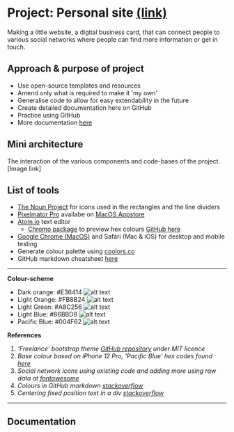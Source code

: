 # Project: Personal site [(link)](https://antoniosfiala.github.io/personal_site/)
Making a little website, a digital business card, that can connect people to various social networks where people can find more information or get in touch.

## Approach & purpose of project
- Use open-source templates and resources
- Amend only what is required to make it 'my own'
- Generalise code to allow for easy extendability in the future
- Create detailed documentation here on GitHub
- Practice using GitHub
- More documentation [here](#Documentation)

## Mini architecture
The interaction of the various components and code-bases of the project.
[Image link]

## List of tools
- [The Noun Project](https://thenounproject.com) for icons used in the rectangles and the line dividers
- [Pixelmator Pro](https://www.pixelmator.com/pro/) availabe on [MacOS Appstore](https://apps.apple.com/us/app/pixelmator-pro/id1289583905?mt=12)
- [Atom.io](https://atom.io) text editor
  - [Chromo package](https://atom.io/packages/chromo-color-previews) to preview hex colours [GitHub here](https://github.com/Vertagon-Softworks/Chromo)
- [Google Chrome (MacOS)](https://www.google.com/intl/en_uk/chrome/) and Safari (Mac & iOS) for desktop and mobile testing
- Generate colour palette using [coolors.co](https://coolors.co/)
- GitHub markdown cheatsheet [here](https://github.com/adam-p/markdown-here/wiki/Markdown-Cheatsheet)

---
**Colour-scheme**
- Dark orange: #E36414 ![alt text](https://github.com/antoniosfiala/personal_site/blob/new_code/assets/img/Colours/Dark_orange.png "Dark orange")
- Light Orange: #FB8B24 ![alt text](https://github.com/antoniosfiala/personal_site/blob/new_code/assets/img/Colours/Light_orange.png "Light orange")
- Light Green: #A8C256 ![alt text](https://github.com/antoniosfiala/personal_site/blob/new_code/assets/img/Colours/Green.png "Light green")
- Light Blue: #86BBD8 ![alt text](https://github.com/antoniosfiala/personal_site/blob/new_code/assets/img/Colours/Light_blue.png "Light blue")
- Pacific Blue: #004F62 ![alt text](https://github.com/antoniosfiala/personal_site/blob/new_code/assets/img/Colours/Pacific_blue.png "Pacific blue")

**References**
1. _'Freelance' bootstrap theme [GitHub repository](https://github.com/startbootstrap/startbootstrap-freelancer) under MIT licence_
2. _Base colour based on iPhone 12 Pro, 'Pacific Blue' hex codes found [here](https://colorswall.com/palette/27294/)_
3. _Social network icons using existing code and adding more using raw data at [fontawesome](https://fontawesome.com/icons?d=gallery)_
4. _Colours in GitHub markdown [stackoverflow](https://stackoverflow.com/questions/11509830/how-to-add-color-to-githubs-readme-md-file)_
5. _Centering fixed position text in a div [stackoverflow](https://stackoverflow.com/questions/2861247/center-aligning-a-fixed-position-div)_
---

## Documentation
